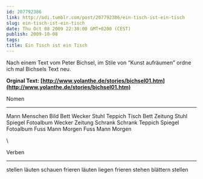 ```yaml
---
id: 207792386
link: http://odi.tumblr.com/post/207792386/ein-tisch-ist-ein-tisch
slug: ein-tisch-ist-ein-tisch
date: Thu Oct 08 2009 22:30:00 GMT+0200 (CEST)
publish: 2009-10-08
tags: 
title: Ein Tisch ist ein Tisch
---
```



Nach einem Text vom Peter Bichsel, im Stile von “Kunst aufräumen” ordne
ich mal Bichsels Text neu.

**Orginal Text:
[](http://www.yolanthe.de/stories/bichsel01.htm)[http://www.yolanthe.de/stories/bichsel01.htm](http://www.yolanthe.de/stories/bichsel01.htm)**

  Nomen
  ----------- -----------
  Mann        Menschen
  Bild        Bett
  Wecker      Stuhl
  Teppich     Tisch
  Bett        Zeitung
  Stuhl       Spiegel
  Fotoalbum   Wecker
  Zeitung     Schrank
  Schrank     Teppich
  Spiegel     Fotoalbum
  Fuss        Mann
  Morgen      Fuss
  Mann        Morgen

\

  Verben
  ---------- ---------
  stellen    läuten
  schauen    frieren
  läuten     liegen
  frieren    stehen
  blättern   stellen



